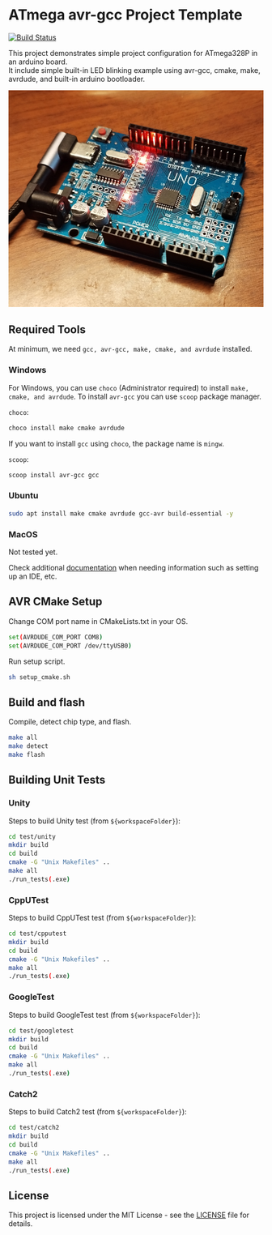# ATmega avr-gcc Project Template

[![Build Status](https://github.com/agfaps/atmega-cmake-avrgcc/actions/workflows/avr-ci.yml/badge.svg)](https://github.com/agfaps/atmega-cmake-avrgcc/actions/workflows/avr-ci.yml)

This project demonstrates simple project configuration for ATmega328P in an arduino board.  
It include simple built-in LED blinking example using avr-gcc, cmake, make, avrdude, and built-in arduino bootloader.

<p align="center">
  <img src="images/arduino-uno-clone.png" alt="Arduino board">
</p>

## Required Tools

At minimum, we need `gcc, avr-gcc, make, cmake, and avrdude` installed.

### Windows

For Windows, you can use `choco` (Administrator required) to install `make, cmake, and avrdude`.
To install `avr-gcc` you can use `scoop` package manager.

`choco`:
```sh
choco install make cmake avrdude
```

If you want to install `gcc` using `choco`, the package name is `mingw`.

`scoop`:
```sh
scoop install avr-gcc gcc
```

### Ubuntu

```sh
sudo apt install make cmake avrdude gcc-avr build-essential -y
```

### MacOS

Not tested yet.

Check additional [documentation](docs/VSCodeSetup.md) when needing information such as setting up an IDE, etc.


## AVR CMake Setup

Change COM port name in CMakeLists.txt in your OS.

```sh
set(AVRDUDE_COM_PORT COM8)
set(AVRDUDE_COM_PORT /dev/ttyUSB0)
```

Run setup script.

```sh
sh setup_cmake.sh
```

## Build and flash

Compile, detect chip type, and flash.

```sh
make all
make detect
make flash
```

## Building Unit Tests

### Unity

Steps to build Unity test (from `${workspaceFolder}`):
```sh
cd test/unity
mkdir build
cd build
cmake -G "Unix Makefiles" ..
make all
./run_tests(.exe)
```

### CppUTest

Steps to build CppUTest test (from `${workspaceFolder}`):
```sh
cd test/cpputest
mkdir build
cd build
cmake -G "Unix Makefiles" ..
make all
./run_tests(.exe)
```

### GoogleTest

Steps to build GoogleTest test (from `${workspaceFolder}`):
```sh
cd test/googletest
mkdir build
cd build
cmake -G "Unix Makefiles" ..
make all
./run_tests(.exe)
```

### Catch2

Steps to build Catch2 test (from `${workspaceFolder}`):
```sh
cd test/catch2
mkdir build
cd build
cmake -G "Unix Makefiles" ..
make all
./run_tests(.exe)
```

## License

This project is licensed under the MIT License - see the [LICENSE](./LICENCE) file for details.
